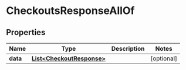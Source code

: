 

# CheckoutsResponseAllOf


## Properties

| Name | Type | Description | Notes |
|------------ | ------------- | ------------- | -------------|
|**data** | [**List&lt;CheckoutResponse&gt;**](CheckoutResponse.md) |  |  [optional] |



